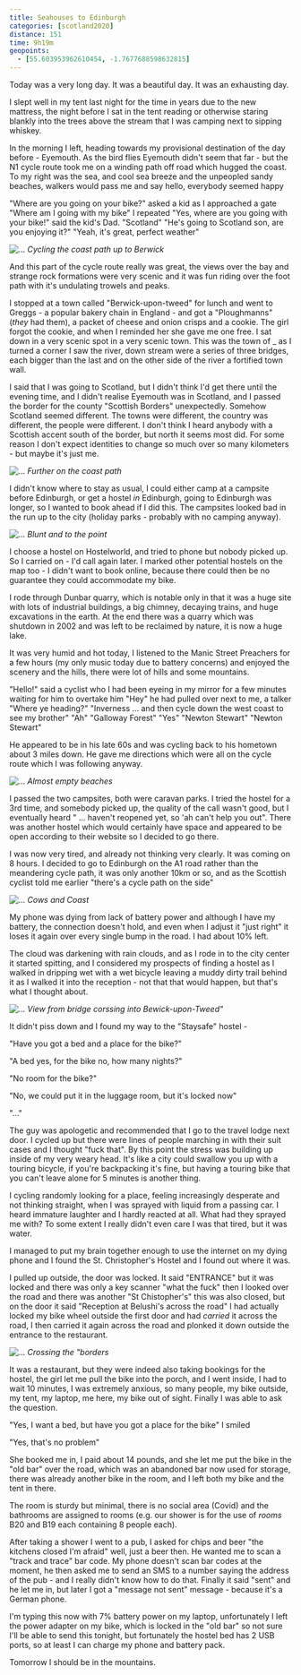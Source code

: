 ```yaml
--- 
title: Seahouses to Edinburgh
categories: [scotland2020]
distance: 151
time: 9h19m
geopoints: 
  - [55.603953962610454, -1.7677688598632815]
---
```


Today was a very long day. It was a beautiful day. It was an exhausting day.

I slept well in my tent last night for the time in years due to the new
mattress, the night before I sat in the tent reading or otherwise staring
blankly into the trees above the stream that I was camping next to sipping
whiskey.

In the morning I left, heading towards my provisional destination of the day
before - Eyemouth. As the bird flies Eyemouth didn't seem that far - but the
N1 cycle route took me on a winding path off road which hugged the coast. To
my right was the sea, and cool sea breeze and the unpeopled sandy beaches,
walkers would pass me and say hello, everybody seemed happy

"Where are you going on your bike?" asked a kid as I approached a gate
"Where am I going with my bike" I repeated
"Yes, where are you going with your bike!" said the kid's Dad.
"Scotland"
"He's going to Scotland son, are you enjoying it?"
"Yeah, it's great, perfect weather"

![...](/images/scotland/2020-08-07-1.jpg)
_Cycling the coast path up to Berwick_

And this part of the cycle route really was great, the views over the bay and
strange rock formations were very scenic and it was fun riding over the foot
path with it's undulating trowels and peaks.

I stopped at a town called "Berwick-upon-tweed" for lunch and went to Greggs -
a popular bakery chain in England - and got a "Ploughmanns" (_they_ had them),
a packet of cheese and onion crisps and a cookie. The girl forgot the cookie,
and when I reminded her she gave me one free. I sat down in a very scenic spot
in a very scenic town. This was the town of _ as I turned a corner I saw the
river, down stream were a series of three bridges, each bigger than the last
and on the other side of the river a fortified town wall.

I said that I was going to Scotland, but I didn't think I'd get there until
the evening time, and I didn't realise Eyemouth was in Scotland, and I passed
the border for the county "Scottish Borders" unexpectedly. Somehow Scotland
seemed different. The towns were different, the country was different, the
people were different. I don't think I heard anybody with a Scottish accent
south of the border, but north it seems most did. For some reason I don't
expect identities to change so much over so many kilometers - but maybe it's
just me.

![...](/images/scotland/2020-08-07-2.jpg)
_Further on the coast path_

I didn't know where to stay as usual, I could either camp at a campsite before
Edinburgh, or get a hostel _in_ Edinburgh, going to Edinburgh was longer, so I
wanted to book ahead if I did this. The campsites looked bad in the run up to
the city (holiday parks - probably with no camping anyway).

![...](/images/scotland/2020-08-07-3.jpg)
_Blunt and to the point_

I choose a hostel on Hostelworld, and tried to phone but nobody picked up. So
I carried on - I'd call again later. I marked other potential hostels on the
map too - I didn't want to book online, because there could then be no
guarantee they could accommodate my bike.

I rode through Dunbar quarry, which is notable only in that it was a huge site
with lots of industrial buildings, a big chimney, decaying trains, and huge
excavations in the earth. At the end there was a quarry which was shutdown in
2002 and was left to be reclaimed by nature, it is now a huge lake.


It was very humid and hot today, I listened to the Manic Street Preachers for
a few hours (my only music today due to battery concerns) and enjoyed the
scenery and the hills, there were lot of hills and some mountains.

"Hello!" said a cyclist who I had been eyeing in my mirror for a few minutes
waiting for him to overtake him
"Hey" he had pulled over next to me, a talker
"Where ye heading?"
"Inverness ... and then cycle down the west coast to see my brother"
"Ah"
"Galloway Forest"
"Yes"
"Newton Stewart"
"Newton Stewart"

He appeared to be in his late 60s and was cycling back to his hometown about 3
miles down. He gave me directions which were all on the cycle route which I
was following anyway.

![...](/images/scotland/2020-08-07-4.jpg)
_Almost empty beaches_

I passed the two campsites, both were caravan parks. I tried the hostel for a
3rd time, and somebody picked up, the quality of the call wasn't good, but I
eventually heard " ... haven't reopened yet, so 'ah can't help you out". There
was another hostel which would certainly have space and appeared to be open
according to their website so I decided to go there.

I was now very tired, and already not thinking very clearly. It was coming on
8 hours. I decided to go to Edinburgh on the A1 road rather than the
meandering cycle path, it was only another 10km or so, and as the Scottish
cyclist told me earlier "there's a cycle path on the side"

![...](/images/scotland/2020-08-07-5.jpg)
_Cows and Coast_

My phone was dying from lack of battery power and although I have my battery,
the connection doesn't hold, and even when I adjust it "just right" it loses
it again over every single bump in the road. I had about 10% left.

The cloud was darkening with rain clouds, and as I rode in to the city center
it started spitting, and I considered my prospects of finding a hostel as I
walked in dripping wet with a wet bicycle leaving a muddy dirty trail behind
it as I walked it into the reception - not that that would happen, but that's
what I thought about.

![...](/images/scotland/2020-08-07-6.jpg)
_View from bridge corssing into Bewick-upon-Tweed"_

It didn't piss down and I found my way to the "Staysafe" hostel - 

"Have you got a bed and a place for the bike?"

"A bed yes, for the bike no, how many nights?"

"No room for the bike?"

"No, we could put it in the luggage room, but it's locked now"

"..."

The guy was apologetic and recommended that I go to the travel lodge next
door. I cycled up but there were lines of people marching in with their suit
cases and I thought "fuck that". By this point the stress was building up
inside of my very weary head. It's like a city could swallow you up with a
touring bicycle, if you're backpacking it's fine, but having a touring bike
that you can't leave alone for 5 minutes is another thing.

I cycling randomly looking for a place, feeling increasingly desperate and not
thinking straight, when I was sprayed with liquid from a passing car. I heard
immature laughter and I hardly reacted at all. What had they sprayed me with?
To some extent I really didn't even care I was that tired, but it was water.

I managed to put my brain together enough to use the internet on my dying
phone and I found the St. Christopher's Hostel and I found out where it was.

I pulled up outside, the door was locked. It said "ENTRANCE" but it was
locked and there was only a key scanner "what the fuck" then I looked over the
road and there was another "St Chistopher's" this was also closed, but on the
door it said "Reception at Belushi's across the road" I had actually locked my
bike wheel outside the first door and had _carried_ it across the road, I
then carried it again across the road and plonked it down outside the entrance
to the restaurant.

![...](/images/scotland/2020-08-07-7.jpg)
_Crossing the "borders_

It was a restaurant, but they were indeed also taking bookings for the hostel,
the girl let me pull the bike into the porch, and I went inside, I had to wait
10 minutes, I was extremely anxious, so many people, my bike outside, my tent,
my laptop, me here, my bike out of sight. Finally I was able to ask the
question.

"Yes, I want a bed, but have you got a place for the bike" I smiled

"Yes, that's no problem"

She booked me in, I paid about 14 pounds, and she let me put the bike in the
"old bar" over the road, which was an abandoned bar now used for storage,
there was already another bike in the room, and I left both my bike and the
tent in there.

The room is sturdy but minimal, there is no social area (Covid) and the
bathrooms are assigned to rooms (e.g. our shower is for the use of _rooms_ B20
and B19 each containing 8 people each).

After taking a shower I went to a pub, I asked for chips and beer "the
kitchens closed I'm afraid" well, just a beer then. He wanted me to scan a
"track and trace" bar code. My phone doesn't scan bar codes at the moment, he
then asked me to send an SMS to a number saying the address of the pub - and I
really didn't know how to do that.  Finally it said "sent" and he let me in,
but later I got a "message not sent" message - because it's a German phone.

I'm typing this now with 7% battery power on my laptop, unfortunately I left
the power adapter on my bike, which is locked in the "old bar" so not sure
I'll be able to send this tonight, but fortunately the hostel bed has 2 USB
ports, so at least I can charge my phone and battery pack.

Tomorrow I should be in the mountains.


















